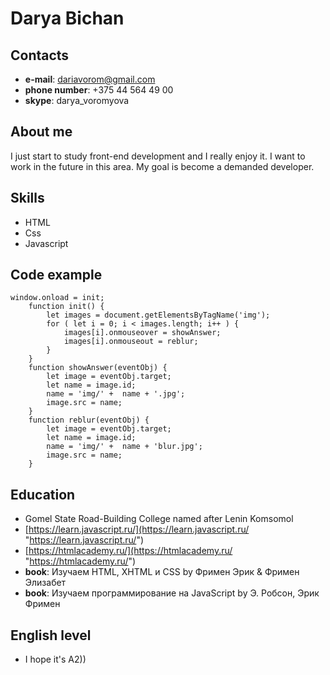 # Darya Bichan

## Contacts
* **e-mail**: dariavorom@gmail.com
* **phone number**: +375 44 564 49 00
* **skype**: darya_voromyova

## About me

I just start to study front-end development and I really enjoy it. I want to work in the future in this area. My goal is become a demanded developer.

## Skills
* HTML
* Css
* Javascript

## Code example

```
window.onload = init;
    function init() {
        let images = document.getElementsByTagName('img');
        for ( let i = 0; i < images.length; i++ ) {
            images[i].onmouseover = showAnswer;
            images[i].onmouseout = reblur;
        }
    }
    function showAnswer(eventObj) {
        let image = eventObj.target;
        let name = image.id;
        name = 'img/' +  name + '.jpg';
        image.src = name;
    }
    function reblur(eventObj) {
        let image = eventObj.target;
        let name = image.id;
        name = 'img/' +  name + 'blur.jpg';
        image.src = name;
    }
```

## Education
* Gomel State Road-Building College named after Lenin Komsomol
* [https://learn.javascript.ru/](https://learn.javascript.ru/ "https://learn.javascript.ru/")
* [https://htmlacademy.ru/](https://htmlacademy.ru/ "https://htmlacademy.ru/")
* **book**: Изучаем HTML, XHTML и CSS by Фримен Эрик & Фримен Элизабет
* **book**: Изучаем программирование на JavaScript by Э. Робсон, Эрик Фримен

## English level
* I hope it's A2))

